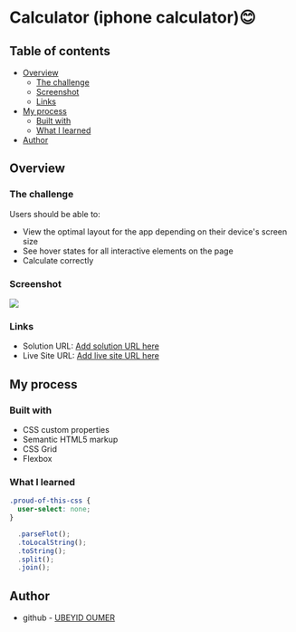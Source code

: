 # Calculator (iphone calculator)😊

## Table of contents

- [Overview](#overview)
  - [The challenge](#the-challenge)
  - [Screenshot](#screenshot)
  - [Links](#links)
- [My process](#my-process)
  - [Built with](#built-with)
  - [What I learned](#what-i-learned)
- [Author](#author)

## Overview

### The challenge

Users should be able to:

- View the optimal layout for the app depending on their device's screen size
- See hover states for all interactive elements on the page
- Calculate correctly

### Screenshot

![](./screenshot.jpg)

### Links

- Solution URL: [Add solution URL here](https://your-solution-url.com)
- Live Site URL: [Add live site URL here](https://your-live-site-url.com)

## My process

### Built with

- CSS custom properties
- Semantic HTML5 markup
- CSS Grid
- Flexbox

### What I learned

```css
.proud-of-this-css {
  user-select: none;
}
```

```js
  .parseFlot();
  .toLocalString();
  .toString();
  .split();
  .join();
```

## Author

- github - [UBEYID OUMER](https://www.github/ubeyidah.com)
